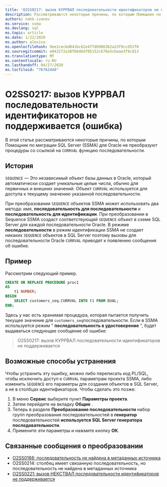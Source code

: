 ```yaml
---
title: 'O2SS0217: вызов КУРРВАЛ последовательности идентификаторов не поддерживается (ошибка)'
description: Рассматриваются некоторые причины, по которым Помощник по миграции SQL Server (SSMA) для Oracle не преобразуют процедуры со ссылкой на функцию КУРРВАЛ последовательности.
authors: nahk-ivanov
ms.service: ssma
ms.devlang: sql
ms.topic: article
ms.date: 1/22/2020
ms.author: alexiva
ms.openlocfilehash: 9ee1cecbd841bc62e47fd6986362a23f9ccd52f0
ms.sourcegitcommit: e042272a38fb646df05152c676e5cbeae3f9cd13
ms.translationtype: MT
ms.contentlocale: ru-RU
ms.lasthandoff: 04/27/2020
ms.locfileid: "76762448"
---
```

# <a name="o2ss0217-call-to-identity-sequence-currval-not-supported-error"></a>O2SS0217: вызов КУРРВАЛ последовательности идентификаторов не поддерживается (ошибка)

В этой статье рассматриваются некоторые причины, по которым Помощник по миграции SQL Server (SSMA) для Oracle не преобразуют процедуры со ссылкой на `CURRVAL` функцию последовательности.

## <a name="background"></a>История

`SEQUENCE` — Это независимый объект базы данных в Oracle, который автоматически создает уникальные целые числа, обычно для первичных и внешних значений. Объект `CURRVAL` используется для доступа к текущему значению указанной последовательности.

При преобразовании `SEQUENCE` объектов SSMA может использовать два метода: имя, **последовательность для последовательности** и **последовательность для идентификации**. При преобразовании в Sequence SSMA создаст соответствующий `SEQUENCE` объект в схеме SQL Server для каждой последовательности Oracle. В режиме **последовательности** в режим идентификации SSMA не создает никаких `SEQUENCE` объектов в SQL Server поэтому вызовы для последовательности Oracle `CURRVAL` приводят к появлению сообщения об ошибке.

## <a name="example"></a>Пример

Рассмотрим следующий пример.

```sql
CREATE OR REPLACE PROCEDURE proc1
AS
    t1 NUMBER;
BEGIN
    SELECT customers_seq.CURRVAL INTO t1 FROM DUAL;
END;
```

Здесь у нас есть хранимая процедура, которая пытается получить текущее значение для `customers_seq`последовательности. Если в SSMA используется режим " **последовательность в удостоверение** ", будет выдаваться следующее сообщение об ошибке:

> O2SS0217: вызов КУРРВАЛ последовательности идентификаторов не поддерживается

## <a name="possible-remedies"></a>Возможные способы устранения

Чтобы устранить эту ошибку, можно либо переписать код PL/SQL, чтобы исключить доступ к `CURRVAL` параметрам проекта SSMA, либо изменить `SEQUENCE` его параметры для создания объектов в SQL Server, а не в столбцах идентификаторов. Чтобы сделать это позже:

1. В меню **Сервис** выберите пункт **Параметры проекта**.
2. Затем перейдите на вкладку **Общие** .
3. Теперь в разделе **Преобразование последовательности** набор групп преобразования последовательностей в **генератор** последовательностей **используется SQL Server генератора последовательности**.
4. Примените эти параметры и нажмите кнопку **ОК**.

## <a name="related-conversion-messages"></a>Связанные сообщения о преобразовании

* [O2SS0188: последовательность не найдена в метаданных источника](o2ss0188.md)
* O2SS0214: столбец имеет связанную последовательность, но последовательность не найдена в метаданных источника
* [O2SS0221: вызов НЕКСТВАЛ последовательности идентификаторов не поддерживается](o2ss0221.md)
